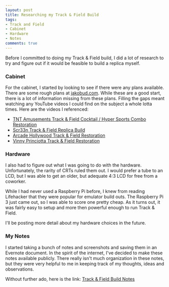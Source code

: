 ```yaml
---
layout: post
title: Researching my Track & Field Build
tags:
- Track and Field
- Cabinet
- Hardware
- Notes
comments: true
---
```

Before I committed to doing my Track & Field build, I did a lot of research to try and figure out if it would be feasible to build a replica myself.

### Cabinet
For the cabinet, I started by looking to see if there were any plans available. There are some rough plans at [jakobud.com](http://jakobud.com). While these are a good start, there is a lot of information missing from these plans. Filling the gaps meant watching any YouTube videos I could find on the subject a whole lotta times. Here are the videos I referenced:

* [TNT Amusements Track & Field Cocktail / Hyper Sports Combo Restoration](https://www.youtube.com/watch?v=MKPYPV4BuFo)
* [Scr33n Track & Field Replica Build](https://www.youtube.com/watch?v=6qmcfn3i-7U)
* [Arcade Hollywood Track & Field Restoration](https://www.youtube.com/watch?v=CS_Lo_0XuMY)
* [Vinny Princiotta Track & Field Restoration](https://www.youtube.com/watch?v=Kch3BNQWthM)

### Hardware
I also had to figure out what I was going to do with the hardware. Unfortunately, the rarity of CRTs ruled them out. I would prefer a tube to an LCD, but I was able to get an older, but adequate 4:3 LCD for free from a coworker.

While I had never used a Raspberry Pi before, I knew from reading Lifehacker that they were popular for emulator build outs. The Raspberry Pi 3 just came out, so I was able to score one pretty cheap. As it turns out, it was fairly easy to setup and more then powerful enough to run Track & Field.

I'll be posting more detail about my hardware choices in the future.

### My Notes
I started taking a bunch of notes and screenshots and saving them in an Evernote document. In the spirit of the internet, I've decided to make these notes available publicly. There really isn't much organization in these notes, but they were very helpful to me in keeping track of my thoughts, ideas and observations.

Without further ado, here is the link: [Track & Field Build Notes](https://www.evernote.com/l/AOwfSVJbZ25Nx5qavJQ6DHwzTGM-xb2wfPg)